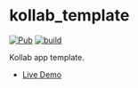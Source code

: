 # kollab_template

[![Pub](https://img.shields.io/pub/v/kollab_template.svg)](https://pub.dev/packages/kollab_template)
[![build](https://github.com/bitmio-labs/kollab_template/workflows/Test/badge.svg)](https://github.com/bitmio-labs/kollab_template/actions)

Kollab app template.

- [Live Demo](https://bitmio-labs.github.io/kollab_template)
